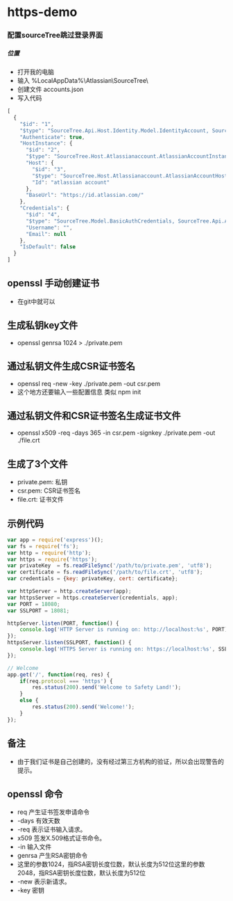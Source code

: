 # https-demo

### 配置sourceTree跳过登录界面
##### 位置
- 打开我的电脑
- 输入 %LocalAppData%\Atlassian\SourceTree\
- 创建文件 accounts.json
- 写入代码
```javascript
[
  {
    "$id": "1",
    "$type": "SourceTree.Api.Host.Identity.Model.IdentityAccount, SourceTree.Api.Host.Identity",
    "Authenticate": true,
    "HostInstance": {
      "$id": "2",
      "$type": "SourceTree.Host.Atlassianaccount.AtlassianAccountInstance, SourceTree.Host.AtlassianAccount",
      "Host": {
        "$id": "3",
        "$type": "SourceTree.Host.Atlassianaccount.AtlassianAccountHost, SourceTree.Host.AtlassianAccount",
        "Id": "atlassian account"
      },
      "BaseUrl": "https://id.atlassian.com/"
    },
    "Credentials": {
      "$id": "4",
      "$type": "SourceTree.Model.BasicAuthCredentials, SourceTree.Api.Account",
      "Username": "",
      "Email": null
    },
    "IsDefault": false
  }
]

```

## openssl 手动创建证书
- 在git中就可以

## 生成私钥key文件
- openssl genrsa 1024 > ./private.pem

## 通过私钥文件生成CSR证书签名
- openssl req -new -key ./private.pem -out csr.pem
- 这个地方还要输入一些配置信息 类似 npm init

## 通过私钥文件和CSR证书签名生成证书文件
- openssl x509 -req -days 365 -in csr.pem -signkey ./private.pem -out ./file.crt

## 生成了3个文件
- private.pem: 私钥
- csr.pem: CSR证书签名
- file.crt: 证书文件

## 示例代码
```javascript
var app = require('express')();
var fs = require('fs');
var http = require('http');
var https = require('https');
var privateKey  = fs.readFileSync('/path/to/private.pem', 'utf8');
var certificate = fs.readFileSync('/path/to/file.crt', 'utf8');
var credentials = {key: privateKey, cert: certificate};

var httpServer = http.createServer(app);
var httpsServer = https.createServer(credentials, app);
var PORT = 18080;
var SSLPORT = 18081;

httpServer.listen(PORT, function() {
    console.log('HTTP Server is running on: http://localhost:%s', PORT);
});
httpsServer.listen(SSLPORT, function() {
    console.log('HTTPS Server is running on: https://localhost:%s', SSLPORT);
});

// Welcome
app.get('/', function(req, res) {
    if(req.protocol === 'https') {
        res.status(200).send('Welcome to Safety Land!');
    }
    else {
        res.status(200).send('Welcome!');
    }
});

```

## 备注
- 由于我们证书是自己创建的，没有经过第三方机构的验证，所以会出现警告的提示。

## openssl 命令
- req    产生证书签发申请命令
- -days  有效天数
- -req   表示证书输入请求。
- x509  签发X.509格式证书命令。
- -in   输入文件
- genrsa 产生RSA密钥命令
- 这里的参数1024，指RSA密钥长度位数，默认长度为512位这里的参数2048，指RSA密钥长度位数，默认长度为512位
- -new         表示新请求。
- -key         密钥
